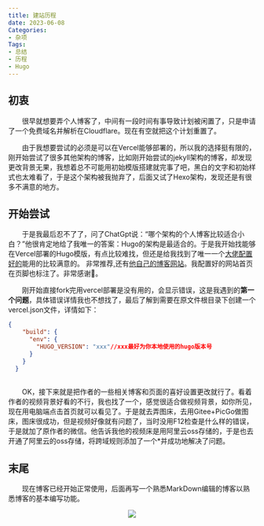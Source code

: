 ```yaml
---
title: 建站历程
date: 2023-06-08
Categories:
- 杂项
Tags:
- 总结
- 历程
- Hugo
---
```


## 初衷

&emsp;&emsp;很早就想要弄个人博客了，中间有一段时间有事导致计划被闲置了，只是申请了一个免费域名并解析在Cloudflare。现在有空就把这个计划重置了。

&emsp;&emsp;由于我想要尝试的必须是可以在Vercel能够部署的，所以我的选择挺有限的，刚开始尝试了很多其他架构的博客，比如刚开始尝试的jekyll架构的博客，却发现更改背景无果，我想着总不可能用初始模版搭建就完事了吧，黑白的文字和初始样式也太难看了，于是这个架构被我抛弃了，后面又试了Hexo架构，发现还是有很多不满意的地方。

## 开始尝试

&emsp;&emsp;于是我最后忍不了了，问了ChatGpt说：“哪个架构的个人博客比较适合小白？”他很肯定地给了我唯一的答案：Hugo的架构是最适合的。于是我开始找能够在Vercel部署的Hugo模版，有点比较难找，但还是给我找到了唯一一个[大佬配置好的](https://github.com/Fintinger/hugo-auto-deploy)能用的比较满意的。  非常推荐,还有[他自己的博客网站]([blog.archai.site/](https://blog.archai.site/))。我配置好的网站首页在页脚也标注了。非常感谢🙏。

&emsp;&emsp;刚开始直接fork完用vercel部署是没有用的，会显示错误，这是我遇到的**第一个问题**，具体错误详情我也不想找了，最后了解到需要在原文件根目录下创建一个vercel.json文件，详情如下：

```json
{
    "build": {
      "env": {
        "HUGO_VERSION": "xxx"//xxx最好为你本地使用的hugo版本号
      }
    }
  }
  
```

​	&emsp;&emsp;OK，接下来就是把作者的一些相关博客和页面的喜好设置更改就行了。看着作者的视频背景好看的不行，我也找了一个，感觉很适合做视频背景，如你所见，现在用电脑端点击首页就可以看见了。于是就去弄图床，去用Gitee+PicGo做图床，图床很成功，但是视频好像就有问题了，当时没用F12检查是什么样的错误，于是就加了原作者的微信。他告诉我他的视频床是用阿里云oss存储的，于是也去开通了阿里云的oss存储，将跨域规则添加了一个*并成功地解决了问题。

## 末尾

&emsp;&emsp;现在博客已经开始正常使用，后面再写一个熟悉MarkDown编辑的博客以熟悉博客的基本编写功能。


<div align=center><img src="https://imagebedss.oss-cn-shenzhen.aliyuncs.com/2245a04c50234527abd255a47f5fdbeb.gif"  />
